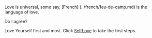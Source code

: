 Love is universal, some say, [French] (../french/feu-de-camp.md) is the language of love. 

Do I agree?

Love Yourself first and most. Click [SelfLove](love/SelfLove.md) to take the first steps.
